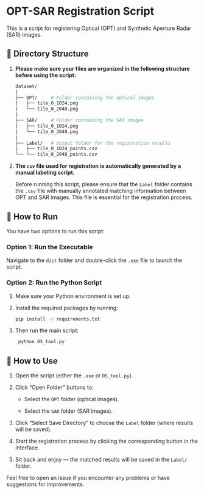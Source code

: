 # OPT-SAR Registration Script

This is a script for registering Optical (OPT) and Synthetic Aperture Radar (SAR) images.

## 📁 Directory Structure

1. **Please make sure your files are organized in the following structure before using the script:**

   ```bash
   dataset/
   |
   ├── OPT/     # Folder containing the optical images
   |   ├── tile_0_1024.png
   |   └── tile_0_2048.png
   |
   ├── SAR/     # Folder containing the SAR images
   |   ├── tile_0_1024.png
   |   └── tile_0_2048.png
   |
   ├── Label/   # Output folder for the registration results
   |   ├── tile_0_1024_points.csv
   └── └── tile_0_2048_points.csv
2. **The `csv` file used for registration is automatically generated by a manual labeling script.**

   Before running this script, please ensure that the `Label` folder contains the `.csv` file with manually annotated matching information between OPT and SAR images. This file is essential for the registration process.


## 🚀 How to Run

You have two options to run this script:

### Option 1: Run the Executable

Navigate to the `dist` folder and double-click the `.exe` file to launch the script.

### Option 2: Run the Python Script

1. Make sure your Python environment is set up.
2. Install the required packages by running:

   ```bash
   pip install -r requirements.txt
3. Then run the main script:

   ```bash
    python OS_tool.py
## 🧭 How to Use

1. Open the script (either the `.exe` or `OS_tool.py`).

2. Click “Open Folder” buttons to:

   * Select the `OPT` folder (optical images).

   * Select the `SAR` folder (SAR images).

3. Click “Select Save Directory” to choose the `Label` folder (where results will be saved).

4. Start the registration process by clicking the corresponding button in the interface.

5. Sit back and enjoy — the matched results will be saved in the `Label/` folder.

Feel free to open an issue if you encounter any problems or have suggestions for improvements.
